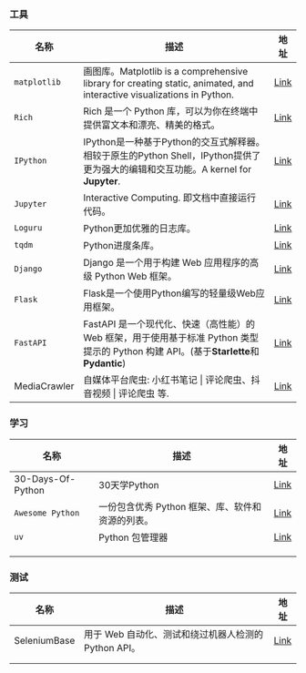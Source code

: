 ### 工具

| 名称           | 描述                                                                                                                 | 地址                                                 |
| ------------ | ------------------------------------------------------------------------------------------------------------------ | -------------------------------------------------- |
| `matplotlib` | 画图库。Matplotlib is a comprehensive library for creating static, animated, and interactive visualizations in Python. | [Link](https://github.com/matplotlib/matplotlib)   |
| `Rich`       | Rich 是一个 Python 库，可以为你在终端中提供富文本和漂亮、精美的格式。                                                                          | [Link](https://github.com/Textualize/rich)         |
| `IPython`    | IPython是一种基于Python的交互式解释器。相较于原生的Python Shell，IPython提供了更为强大的编辑和交互功能。A kernel for **Jupyter**.                      | [Link](https://github.com/ipython)                 |
| `Jupyter`    | Interactive Computing. 即文档中直接运行代码。                                                                                 | [Link](https://github.com/jupyter)                 |
| `Loguru`     | Python更加优雅的日志库。                                                                                                    | [Link](https://github.com/Delgan/loguru)           |
| `tqdm`       | Python进度条库。                                                                                                        | [Link](https://github.com/tqdm/tqdm)               |
| `Django`     | Django 是一个用于构建 Web 应用程序的高级 Python Web 框架。                                                                          | [Link](https://github.com/django/django)           |
| `Flask`      | Flask是一个使用Python编写的轻量级Web应用框架。                                                                                     | [Link](https://github.com/pallets/flask)           |
| `FastAPI`    | FastAPI 是一个现代化、快速（高性能）的 Web 框架，用于使用基于标准 Python 类型提示的 Python 构建 API。(基于**Starlette**和**Pydantic**)                  | [Link](https://fastapi.org.cn/)                    |
| MediaCrawler | 自媒体平台爬虫: 小红书笔记 \| 评论爬虫、抖音视频 \| 评论爬虫 等.                                                                             | [Link](https://github.com/NanmiCoder/MediaCrawler) |

### 学习

| 名称                | 描述                           | 地址                                                    |
| ----------------- | ---------------------------- | ----------------------------------------------------- |
| 30-Days-Of-Python | 30天学Python                   | [Link](https://github.com/Asabeneh/30-Days-Of-Python) |
| `Awesome Python`  | 一份包含优秀 Python 框架、库、软件和资源的列表。 | [Link](https://github.com/vinta/awesome-python)       |
| `uv`              | Python 包管理器                  | [Link](https://github.com/astral-sh/uv)               |
|                   |                              |                                                       |
|                   |                              |                                                       |
|                   |                              |                                                       |

### 测试

| 名称           | 描述                                 | 地址                                                   |
| ------------ | ---------------------------------- | ---------------------------------------------------- |
| SeleniumBase | 用于 Web 自动化、测试和绕过机器人检测的 Python API。 | [Link](https://github.com/seleniumbase/SeleniumBase) |
|              |                                    |                                                      |
|              |                                    |                                                      |

